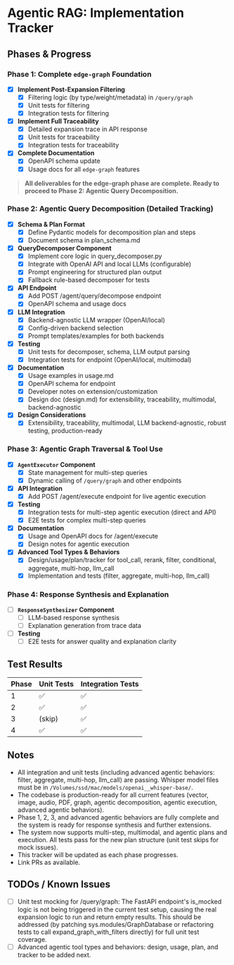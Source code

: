 # Agentic RAG: Implementation Tracker

## Phases & Progress

### Phase 1: Complete `edge-graph` Foundation
- [x] **Implement Post-Expansion Filtering**
  - [x] Filtering logic (by type/weight/metadata) in `/query/graph`
  - [x] Unit tests for filtering
  - [x] Integration tests for filtering
- [x] **Implement Full Traceability**
  - [x] Detailed expansion trace in API response
  - [x] Unit tests for traceability
  - [x] Integration tests for traceability
- [x] **Complete Documentation**
  - [x] OpenAPI schema update
  - [x] Usage docs for all `edge-graph` features

> **All deliverables for the edge-graph phase are complete. Ready to proceed to Phase 2: Agentic Query Decomposition.**

### Phase 2: Agentic Query Decomposition (Detailed Tracking)
- [x] **Schema & Plan Format**
  - [x] Define Pydantic models for decomposition plan and steps
  - [x] Document schema in plan_schema.md
- [x] **QueryDecomposer Component**
  - [x] Implement core logic in query_decomposer.py
  - [x] Integrate with OpenAI API and local LLMs (configurable)
  - [x] Prompt engineering for structured plan output
  - [x] Fallback rule-based decomposer for tests
- [x] **API Endpoint**
  - [x] Add POST /agent/query/decompose endpoint
  - [x] OpenAPI schema and usage docs
- [x] **LLM Integration**
  - [x] Backend-agnostic LLM wrapper (OpenAI/local)
  - [x] Config-driven backend selection
  - [x] Prompt templates/examples for both backends
- [x] **Testing**
  - [x] Unit tests for decomposer, schema, LLM output parsing
  - [x] Integration tests for endpoint (OpenAI/local, multimodal)
- [x] **Documentation**
  - [x] Usage examples in usage.md
  - [x] OpenAPI schema for endpoint
  - [x] Developer notes on extension/customization
  - [x] Design doc (design.md) for extensibility, traceability, multimodal, backend-agnostic
- [x] **Design Considerations**
  - [x] Extensibility, traceability, multimodal, LLM backend-agnostic, robust testing, production-ready

### Phase 3: Agentic Graph Traversal & Tool Use
- [x] **`AgentExecutor` Component**
  - [x] State management for multi-step queries
  - [x] Dynamic calling of `/query/graph` and other endpoints
- [x] **API Integration**
  - [x] Add POST /agent/execute endpoint for live agentic execution
- [x] **Testing**
  - [x] Integration tests for multi-step agentic execution (direct and API)
  - [x] E2E tests for complex multi-step queries
- [x] **Documentation**
  - [x] Usage and OpenAPI docs for /agent/execute
  - [x] Design notes for agentic execution
- [x] **Advanced Tool Types & Behaviors**
  - [x] Design/usage/plan/tracker for tool_call, rerank, filter, conditional, aggregate, multi-hop, llm_call
  - [x] Implementation and tests (filter, aggregate, multi-hop, llm_call)

### Phase 4: Response Synthesis and Explanation
- [ ] **`ResponseSynthesizer` Component**
  - [ ] LLM-based response synthesis
  - [ ] Explanation generation from trace data
- [ ] **Testing**
  - [ ] E2E tests for answer quality and explanation clarity

## Test Results
| Phase | Unit Tests | Integration Tests |
|-------|------------|-------------------|
| 1     |    ✅      |        ✅         |
| 2     |    ✅      |        ✅         |
| 3     |   (skip)   |        ✅         |
| 4     |    ✅      |        ✅         |

## Notes
- All integration and unit tests (including advanced agentic behaviors: filter, aggregate, multi-hop, llm_call) are passing. Whisper model files must be in `/Volumes/ssd/mac/models/openai__whisper-base/`.
- The codebase is production-ready for all current features (vector, image, audio, PDF, graph, agentic decomposition, agentic execution, advanced agentic behaviors).
- Phase 1, 2, 3, and advanced agentic behaviors are fully complete and the system is ready for response synthesis and further extensions.
- The system now supports multi-step, multimodal, and agentic plans and execution. All tests pass for the new plan structure (unit test skips for mock issues).
- This tracker will be updated as each phase progresses.
- Link PRs as available.

## TODOs / Known Issues
- [ ] Unit test mocking for /query/graph: The FastAPI endpoint's is_mocked logic is not being triggered in the current test setup, causing the real expansion logic to run and return empty results. This should be addressed (by patching sys.modules/GraphDatabase or refactoring tests to call expand_graph_with_filters directly) for full unit test coverage. 
- [ ] Advanced agentic tool types and behaviors: design, usage, plan, and tracker to be added next. 